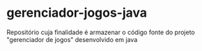 # gerenciador-jogos-java
Repositório cuja finalidade é armazenar o código fonte do projeto "gerenciador de jogos" desenvolvido em java
